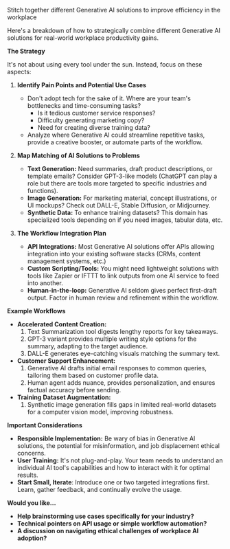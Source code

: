 Stitch together different Generative AI solutions to improve efficiency in the workplace

Here's a breakdown of how to strategically combine different Generative AI solutions for real-world workplace productivity gains.

**The Strategy**

It's not about using every tool under the sun. Instead, focus on these  aspects:

1. **Identify Pain Points and Potential Use Cases**
   * Don't adopt tech for the sake of it. Where are your team's bottlenecks and time-consuming tasks? 
      * Is it tedious customer service responses? 
      * Difficulty generating marketing copy?
      * Need for creating diverse training data?
   * Analyze where Generative AI could streamline repetitive tasks, provide a creative booster, or automate parts of the workflow.

2. **Map Matching of AI Solutions to Problems**
   * **Text Generation:** Need summaries, draft product descriptions, or template emails?  Consider GPT-3-like models (ChatGPT can play a role but there are  tools more targeted to specific industries and functions).
   * **Image Generation:** For marketing material, concept illustrations, or UI mockups? Check out DALL-E, Stable Diffusion, or Midjourney.
   * **Synthetic Data:** To enhance  training datasets? This domain has specialized tools depending on if you need images, tabular data, etc.

3. **The Workflow Integration Plan**
    * **API Integrations:** Most Generative AI solutions offer APIs allowing integration into your existing software stacks (CRMs, content management systems, etc.)
    * **Custom Scripting/Tools:** You might need lightweight solutions with tools like Zapier or IFTTT to link outputs from one AI service to feed into another.
    * **Human-in-the-loop:** Generative AI seldom gives perfect first-draft output. Factor in human review and refinement within the workflow.

**Example Workflows**

* **Accelerated Content Creation:**
    1. Text Summarization tool digests lengthy reports for key takeaways.
    2. GPT-3 variant provides multiple writing style options for the summary, adapting to the target audience. 
    3. DALL-E generates eye-catching visuals matching the summary text. 
* **Customer Support Enhancement:**
    1. Generative AI drafts initial email responses to common queries, tailoring them based on customer profile data.
    2. Human agent adds nuance, provides personalization, and ensures factual accuracy before sending.
* **Training Dataset Augmentation:**
    1. Synthetic image generation fills gaps in limited real-world datasets for a computer vision model, improving robustness.

**Important Considerations**

* **Responsible Implementation:** Be wary of  bias in Generative AI solutions, the potential for misinformation, and job displacement ethical concerns.
* **User Training:** It's not plug-and-play. Your team needs to understand an individual AI tool's capabilities and how to interact with it for optimal results.
* **Start Small, Iterate**:  Introduce one or two targeted integrations first. Learn, gather feedback, and continually evolve the usage.

**Would you like...**

* **Help brainstorming use cases specifically for your industry?**
* **Technical pointers on API usage or simple workflow automation?**
* **A discussion on navigating ethical challenges of workplace AI adoption?** 
